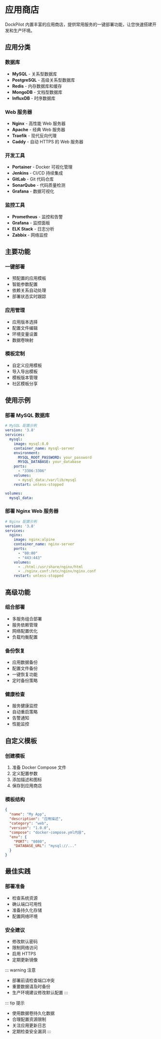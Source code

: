 # 应用商店

DockPilot 内置丰富的应用商店，提供常用服务的一键部署功能，让您快速搭建开发和生产环境。

## 应用分类

### 数据库
- **MySQL** - 关系型数据库
- **PostgreSQL** - 高级关系型数据库
- **Redis** - 内存数据库和缓存
- **MongoDB** - 文档型数据库
- **InfluxDB** - 时序数据库

### Web 服务器
- **Nginx** - 高性能 Web 服务器
- **Apache** - 经典 Web 服务器
- **Traefik** - 现代反向代理
- **Caddy** - 自动 HTTPS 的 Web 服务器

### 开发工具
- **Portainer** - Docker 可视化管理
- **Jenkins** - CI/CD 持续集成
- **GitLab** - Git 代码仓库
- **SonarQube** - 代码质量检测
- **Grafana** - 数据可视化

### 监控工具
- **Prometheus** - 监控和告警
- **Grafana** - 监控面板
- **ELK Stack** - 日志分析
- **Zabbix** - 网络监控

## 主要功能

### 一键部署
- 预配置的应用模板
- 智能参数配置
- 依赖关系自动处理
- 部署状态实时跟踪

### 应用管理
- 应用版本选择
- 配置文件编辑
- 环境变量设置
- 数据卷映射

### 模板定制
- 自定义应用模板
- 导入导出模板
- 模板版本管理
- 社区模板分享

## 使用示例

### 部署 MySQL 数据库
```yaml
# MySQL 配置示例
version: '3.8'
services:
  mysql:
    image: mysql:8.0
    container_name: mysql-server
    environment:
      MYSQL_ROOT_PASSWORD: your_password
      MYSQL_DATABASE: your_database
    ports:
      - "3306:3306"
    volumes:
      - mysql_data:/var/lib/mysql
    restart: unless-stopped

volumes:
  mysql_data:
```

### 部署 Nginx Web 服务器
```yaml
# Nginx 配置示例
version: '3.8'
services:
  nginx:
    image: nginx:alpine
    container_name: nginx-server
    ports:
      - "80:80"
      - "443:443"
    volumes:
      - ./html:/usr/share/nginx/html
      - ./nginx.conf:/etc/nginx/nginx.conf
    restart: unless-stopped
```

## 高级功能

### 组合部署
- 多服务组合部署
- 服务依赖管理
- 网络配置优化
- 负载均衡配置

### 备份恢复
- 应用数据备份
- 配置文件备份
- 一键恢复功能
- 定时备份策略

### 健康检查
- 服务健康监控
- 自动重启策略
- 告警通知
- 性能监控

## 自定义模板

### 创建模板
1. 准备 Docker Compose 文件
2. 定义配置参数
3. 添加描述和图标
4. 保存到应用商店

### 模板结构
```json
{
  "name": "My App",
  "description": "应用描述",
  "category": "web",
  "version": "1.0.0",
  "compose": "docker-compose.yml内容",
  "env": {
    "PORT": "8080",
    "DATABASE_URL": "mysql://..."
  }
}
```

## 最佳实践

### 部署准备
- 检查系统资源
- 确认端口可用性
- 准备持久化存储
- 配置网络环境

### 安全建议
- 修改默认密码
- 限制网络访问
- 启用 HTTPS
- 定期更新镜像

::: warning 注意
- 部署前请检查端口冲突
- 重要数据请及时备份
- 生产环境建议修改默认配置
:::

::: tip 提示
- 使用数据卷持久化数据
- 合理配置资源限制
- 关注应用更新日志
- 定期检查安全漏洞
::: 